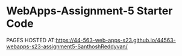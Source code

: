 # WebApps-Assignment-5 Starter Code


PAGES HOSTED AT:https://44-563-web-apps-s23.github.io/44563-webapps-s23-assignment5-SanthoshReddyvan/
